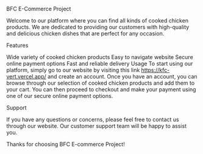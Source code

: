 BFC E-Commerce Project

Welcome to our platform where you can find all kinds of cooked chicken products. We are dedicated to providing our customers with high-quality and delicious chicken dishes that are perfect for any occasion.

Features

Wide variety of cooked chicken products
Easy to navigate website
Secure online payment options
Fast and reliable delivery
Usage
To start using our platform, simply go to our website by visiting this link https://kfc-vert.vercel.app/ and create an account. Once you have an account, you can browse through our selection of cooked chicken products and add them to your cart. You can then proceed to checkout and make your payment using one of our secure online payment options.

Support

If you have any questions or concerns, please feel free to contact us through our website. Our customer support team will be happy to assist you.

Thanks for choosing BFC E-commerce Project!



